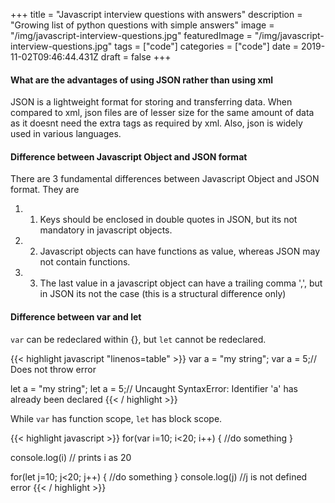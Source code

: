 +++
title = "Javascript interview questions with answers"
description = "Growing list of python questions with simple answers"
image = "/img/javascript-interview-questions.jpg"
featuredImage = "/img/javascript-interview-questions.jpg"
tags = ["code"]
categories = ["code"]
date = 2019-11-02T09:46:44.431Z
draft = false
+++
  
<p></p>
<p></p>

#### What are the advantages of using JSON rather than using xml

JSON is a lightweight format for storing and transferring data. When compared to xml, json files are of lesser size for the same amount of data as it doesnt need the extra tags as required by xml. Also, json is widely used in various languages.
<p></p>

#### Difference between Javascript Object and JSON format
There are 3 fundamental differences between Javascript Object and JSON format. They are

1. 1. Keys should be enclosed in double quotes in JSON, but its not mandatory in javascript objects.
2. 2. Javascript objects can have functions as value, whereas JSON may not contain functions.
3. 3. The last value in a javascript object can have a trailing comma ',', but in JSON its not the case (this is a structural difference only)

<p></p>

#### Difference between var and let
```var``` can be redeclared within {}, but ```let``` cannot be redeclared. 

{{< highlight javascript "linenos=table" >}}
var a = "my string";
var a = 5;// Does not throw error

let a = "my string";
let a = 5;// Uncaught SyntaxError: Identifier 'a' has already been declared
{{< / highlight >}}

While ```var``` has function scope, ```let``` has block scope.

{{< highlight javascript >}}
for(var i=10; i<20; i++) {
    //do something
}

console.log(i) // prints i as 20

for(let j=10; j<20; j++) {
    //do something
}
console.log(j) //j is not defined error
{{< / highlight >}}

